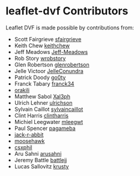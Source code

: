 leaflet-dvf Contributors
==================

Leaflet DVF is made possible by contributions from:

* Scott Fairgrieve [sfairgrieve](https://github.com/sfairgrieve)
* Keith Chew [keithchew](https://github.com/keithchew)
* Jeff Meadows [Jeff-Meadows](https://github.com/Jeff-Meadows)
* Rob Story [wrobstory](https://github.com/wrobstory)
* Glen Robertson [glenrobertson](https://github.com/glenrobertson)
* Jelle Victoor [JelleConundra](https://github.com/JelleConundra)
* Patrick Doody [go0ty](https://github.com/go0ty)
* Franck Tabary [franck34](https://github.com/franck34)
* [orakili](https://github.com/orakili)
* Matthew Sabol [Xal3ph](https://github.com/Xal3ph)
* Ulrich Lehner [ulrichson](https://github.com/ulrichson)
* Sylvain Caillot [sylvaincaillot](https://github.com/sylvaincaillot)
* Clint Harris [clintharris](https://github.com/clintharris)
* Michiel Leegwater [mleegwt](https://github.com/mleegwt)
* Paul Spencer [pagameba](https://github.com/pagameba)
* [jack-r-abbit](https://github.com/jack-r-abbit)
* [moosehawk](https://github.com/moosehawk)
* [csxphil](https://github.com/csxphil)
* Aru Sahni [arusahni](https://github.com/arusahni)
* Jeremy Battle [battlejj](https://github.com/battlejj)
* Lucas Sallovitz [krusty](https://github.com/krusty)


